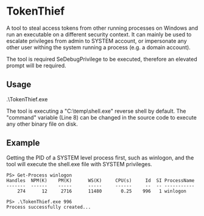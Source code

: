 # TokenThief

A tool to steal access tokens from other running processes on Windows and run an executable on a different security context. It can mainly be used to escalate privileges from admin to SYSTEM account, or impersonate any other user withing the system running a process (e.g. a domain account).
 
The tool is required SeDebugPrivilege to be executed, therefore an elevated prompt will be required.
 
## Usage
 
 .\TokenThief.exe <PID of the targer process>
 
The tool is executing a "C:\temp\shell.exe" reverse shell by default. The "command" variable (Line 8) can be changed in the source code to execute any other binary file on disk. 
 
 
 ## Example
Getting the PID of a SYSTEM level process first, such as winlogon, and the tool will execute the shell.exe file with SYSTEM privileges.
```
PS> Get-Process winlogon
Handles  NPM(K)    PM(K)      WS(K)     CPU(s)     Id  SI ProcessName
-------  ------    -----      -----     ------     --  -- -----------
    274      12     2716      11480       0.25    996   1 winlogon

PS> .\TokenThief.exe 996
Process successfully created...
```
